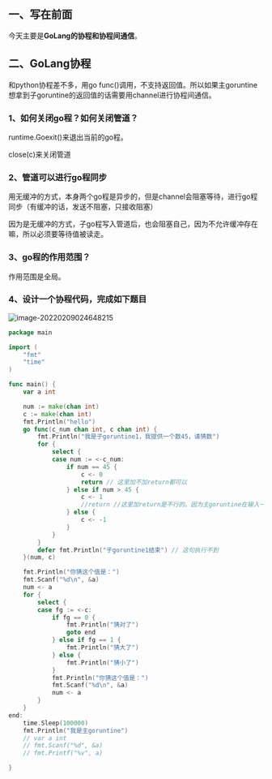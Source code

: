 ## 一、写在前面

今天主要是**GoLang的协程和协程间通信**。



## 二、GoLang协程

和python协程差不多，用go func()调用，不支持返回值。所以如果主goruntine想拿到子goruntine的返回值的话需要用channel进行协程间通信。

### 1、如何关闭go程？如何关闭管道？

runtime.Goexit()来退出当前的go程。

close(c)来关闭管道

### 2、管道可以进行go程同步

用无缓冲的方式，本身两个go程是异步的，但是channel会阻塞等待，进行go程同步（有缓冲的话，发送不阻塞，只接收阻塞）

因为是无缓冲的方式，子go程写入管道后，也会阻塞自己，因为不允许缓冲存在嘛，所以必须要等待值被读走。

### 3、go程的作用范围？

作用范围是全局。

### 4、设计一个协程代码，完成如下题目

![image-20220209024648215](D:\mystudy\internship\Cruel_Interview\docs\打卡\zhaoxinzhi\assets\2022_02_07\image-20220209024648215.png)

```go
package main

import (
	"fmt"
	"time"
)

func main() {
	var a int

	num := make(chan int)
	c := make(chan int)
	fmt.Println("hello")
	go func(c_num chan int, c chan int) {
		fmt.Println("我是子goruntine1，我提供一个数45，请猜数")
		for {
			select {
			case num := <-c_num:
				if num == 45 {
					c <- 0
					return // 这里加不加return都可以
				} else if num > 45 {
					c <- 1
					//return //这里加return是不行的。因为主goruntine在输入一个数的时候，没有人接收它.其实本质是没有goruntine可以执行了，所以：fatal error: all goroutines are asleep - deadlock!
				} else {
					c <- -1
				}
			}
		}
		defer fmt.Println("子goruntine1结束") // 这句执行不到
	}(num, c)

	fmt.Println("你猜这个值是：")
	fmt.Scanf("%d\n", &a)
	num <- a
	for {
		select {
		case fg := <-c:
			if fg == 0 {
				fmt.Println("猜对了")
				goto end
			} else if fg == 1 {
				fmt.Println("猜大了")
			} else {
				fmt.Println("猜小了")
			}
			fmt.Println("你猜这个值是：")
			fmt.Scanf("%d\n", &a)
			num <- a
		}
	}
end:
	time.Sleep(100000)
	fmt.Println("我是主goruntine")
	// var a int
	// fmt.Scanf("%d", &a)
	// fmt.Printf("%v", a)

}

```

